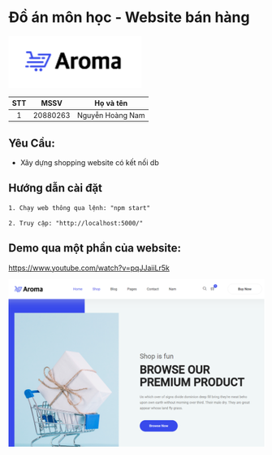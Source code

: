 # Đồ án môn học - Website bán hàng

![Alt text](aroma_logo.PNG)


| STT |    MSSV    | Họ và tên             |    
| :-: | :--------: | --------------------- | 
|  1  | 20880263 | Nguyễn Hoàng Nam  |  


## Yêu Cầu:

- Xây dựng shopping website có kết nối db<br/>

## Hướng dẫn cài đặt

```
1. Chạy web thông qua lệnh: "npm start"
```
```
2. Truy cập: "http://localhost:5000/"
```
## Demo qua một phần của website:

https://www.youtube.com/watch?v=pqJJaiiLr5k

[![Watch the video](MH_aroma.PNG)](https://www.youtube.com/watch?v=pqJJaiiLr5k)


